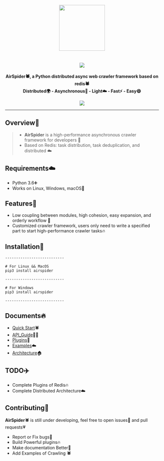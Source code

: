 <p align="center">
    <img src="https://picreso.oss-cn-beijing.aliyuncs.com/airs.png" width="150px">
    <h1 align="center"><img src="https://picreso.oss-cn-beijing.aliyuncs.com/fonts.png" /></h1>
    <p align="center" style="font-weight:bold">
        AirSpider🕷️, a Python distributed async web crawler framework based on redis🕷️
      <br>
     		Distributed🌍  -  Asynchronous🏃  -  Light☁️  -  Fast⚡️ - Easy😄
      <br>
  <br>
      <img src="https://picreso.oss-cn-beijing.aliyuncs.com/carbon.png">
</p>    

---

## Overview👀

> + **AirSpider** is a high-performance asynchronous crawler framework for developers 🚀
> + Based on Redis: task distribution, task deduplication, and distributed ☁️
> 

## Requirements☁️

- Python 3.6➕
- Works on Linux, Windows, macOS🍎

## Features🌲

+ Low coupling between modules, high cohesion, easy expansion, and orderly workflow 🔨
+ Customized crawler framework, users only need to write a specified part to start high-performance crawler tasks🔥

## Installation🔨

``` shell
---------------------------

# For Linux && MacOS
pip3 install airspider

---------------------------

# For Windows
pip3 install airspider

---------------------------
```

## Documents🔥

+ [Quick Start]()🕷️
+ [API_Guide]()👨‍🎓
+ [Plugins]()🔨
+ [Examples]()☁️
+ [Architecture](/Docs/architecture,md)🏠

## TODO✈️

+ Complete Plugins of Redis🔥
+ Complete Distributed Architecture☁️

## Contributing👬

**AirSpider**🕷️ is still under developing, feel free to open issues💬 and pull requests💗

- Report or Fix bugs🌈
- Build Powerful plugins🔥
- Make documentation Better📖
- Add Examples of Crawling 🕷️

